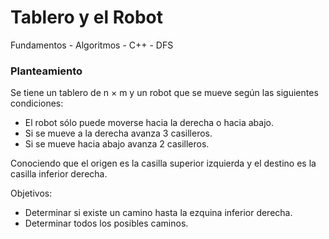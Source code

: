 # Tablero y el Robot
Fundamentos - Algoritmos - C++ - DFS

### Planteamiento
Se tiene un tablero de n × m y un robot que se mueve según las siguientes condiciones:

* El robot sólo puede moverse hacia la derecha o hacia abajo.
* Si se mueve a la derecha avanza 3 casilleros.
* Si se mueve hacia abajo avanza 2 casilleros.

Conociendo que el origen es la casilla superior izquierda y el destino es la casilla inferior derecha.

Objetivos:
* Determinar si existe un camino hasta la ezquina inferior derecha.
* Determinar todos los posibles caminos.
